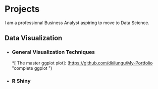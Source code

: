 # Projects #


I am a professional Business Analyst aspiring to move to Data Science.

## Data Visualization ##

  * ### General Visualization Techniques
    *[ The master ggplot plot]: (https://github.com/dkilungu/My-Portfolio "complete ggplot ") 
  * ### R Shiny 
